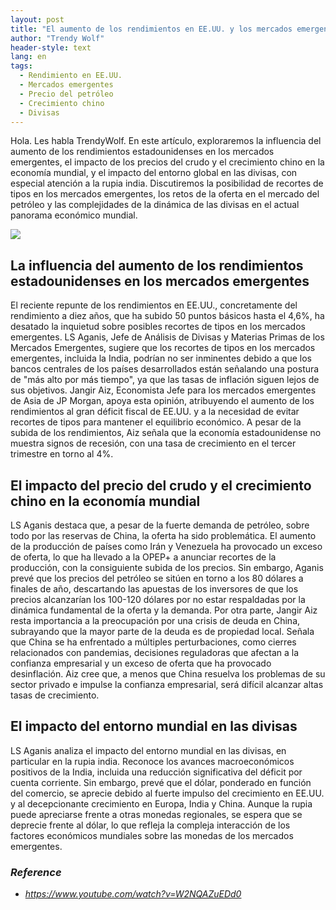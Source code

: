```yaml
---
layout: post
title: "El aumento de los rendimientos en EE.UU. y los mercados emergentes, los precios del crudo y el crecimiento chino, y la dinámica de las divisas en la economía mundial"
author: "Trendy Wolf"
header-style: text
lang: en
tags:
  - Rendimiento en EE.UU.
  - Mercados emergentes
  - Precio del petróleo
  - Crecimiento chino
  - Divisas
---
```


Hola. Les habla TrendyWolf. En este artículo, exploraremos la influencia del aumento de los rendimientos estadounidenses en los mercados emergentes, el impacto de los precios del crudo y el crecimiento chino en la economía mundial, y el impacto del entorno global en las divisas, con especial atención a la rupia india. Discutiremos la posibilidad de recortes de tipos en los mercados emergentes, los retos de la oferta en el mercado del petróleo y las complejidades de la dinámica de las divisas en el actual panorama económico mundial.

<img
    src="https://i.ytimg.com/vi/W2NQAZuEDd0/hqdefault.jpg"
/>


## La influencia del aumento de los rendimientos estadounidenses en los mercados emergentes
El reciente repunte de los rendimientos en EE.UU., concretamente del rendimiento a diez años, que ha subido 50 puntos básicos hasta el 4,6%, ha desatado la inquietud sobre posibles recortes de tipos en los mercados emergentes. LS Aganis, Jefe de Análisis de Divisas y Materias Primas de los Mercados Emergentes, sugiere que los recortes de tipos en los mercados emergentes, incluida la India, podrían no ser inminentes debido a que los bancos centrales de los países desarrollados están señalando una postura de "más alto por más tiempo", ya que las tasas de inflación siguen lejos de sus objetivos. Jangir Aiz, Economista Jefe para los mercados emergentes de Asia de JP Morgan, apoya esta opinión, atribuyendo el aumento de los rendimientos al gran déficit fiscal de EE.UU. y a la necesidad de evitar recortes de tipos para mantener el equilibrio económico. A pesar de la subida de los rendimientos, Aiz señala que la economía estadounidense no muestra signos de recesión, con una tasa de crecimiento en el tercer trimestre en torno al 4%.

## El impacto del precio del crudo y el crecimiento chino en la economía mundial
LS Aganis destaca que, a pesar de la fuerte demanda de petróleo, sobre todo por las reservas de China, la oferta ha sido problemática. El aumento de la producción de países como Irán y Venezuela ha provocado un exceso de oferta, lo que ha llevado a la OPEP+ a anunciar recortes de la producción, con la consiguiente subida de los precios. Sin embargo, Aganis prevé que los precios del petróleo se sitúen en torno a los 80 dólares a finales de año, descartando las apuestas de los inversores de que los precios alcanzarían los 100-120 dólares por no estar respaldadas por la dinámica fundamental de la oferta y la demanda. Por otra parte, Jangir Aiz resta importancia a la preocupación por una crisis de deuda en China, subrayando que la mayor parte de la deuda es de propiedad local. Señala que China se ha enfrentado a múltiples perturbaciones, como cierres relacionados con pandemias, decisiones reguladoras que afectan a la confianza empresarial y un exceso de oferta que ha provocado desinflación. Aiz cree que, a menos que China resuelva los problemas de su sector privado e impulse la confianza empresarial, será difícil alcanzar altas tasas de crecimiento.

## El impacto del entorno mundial en las divisas
LS Aganis analiza el impacto del entorno mundial en las divisas, en particular en la rupia india. Reconoce los avances macroeconómicos positivos de la India, incluida una reducción significativa del déficit por cuenta corriente. Sin embargo, prevé que el dólar, ponderado en función del comercio, se aprecie debido al fuerte impulso del crecimiento en EE.UU. y al decepcionante crecimiento en Europa, India y China. Aunque la rupia puede apreciarse frente a otras monedas regionales, se espera que se deprecie frente al dólar, lo que refleja la compleja interacción de los factores económicos mundiales sobre las monedas de los mercados emergentes.


### _Reference_
- _https://www.youtube.com/watch?v=W2NQAZuEDd0_

